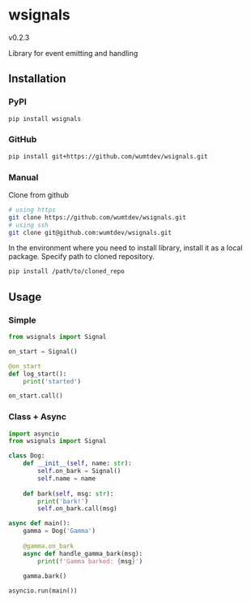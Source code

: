 
# wsignals
v0.2.3

Library for event emitting and handling


## Installation

### PyPI
```sh
pip install wsignals
```

### GitHub
```sh
pip install git+https://github.com/wumtdev/wsignals.git
```

### Manual
Clone from github
```sh
# using https
git clone https://github.com/wumtdev/wsignals.git
# using ssh
git clone git@github.com:wumtdev/wsignals.git
```

In the environment where you need to install library, install it as a local package. Specify path to cloned repository.
```sh
pip install /path/to/cloned_repo
```


## Usage

### Simple
```py
from wsignals import Signal

on_start = Signal()

@on_start
def log_start():
	print('started')

on_start.call()
```

### Class + Async
```py
import asyncio
from wsignals import Signal

class Dog:
	def __init__(self, name: str):
		self.on_bark = Signal()
		self.name = name
	
	def bark(self, msg: str):
		print('bark!')
		self.on_bark.call(msg)

async def main():
	gamma = Dog('Gamma')
	
	@gamma.on_bark
	async def handle_gamma_bark(msg):
		print(f'Gamma barked: {msg}')
	
	gamma.bark()

asyncio.run(main())

